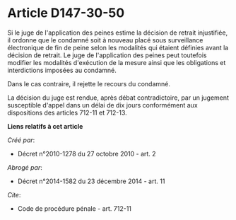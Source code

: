 # Article D147-30-50

Si le juge de l'application des peines estime la décision de retrait injustifiée, il ordonne que le condamné soit à nouveau
placé sous surveillance électronique de fin de peine selon les modalités qui étaient définies avant la décision de retrait.
Le juge de l'application des peines peut toutefois modifier les modalités d'exécution de la mesure ainsi que les obligations
et interdictions imposées au condamné. 

Dans le cas contraire, il rejette le recours du condamné. 

La décision du juge est rendue, après débat contradictoire, par un jugement susceptible d'appel dans un délai de dix jours
conformément aux dispositions des articles 712-11 et 712-13.

**Liens relatifs à cet article**

_Créé par_:

  - Décret n°2010-1278 du 27 octobre 2010 - art. 2

_Abrogé par_:

  - Décret n°2014-1582 du 23 décembre 2014 - art. 11

_Cite_:

  - Code de procédure pénale - art. 712-11
